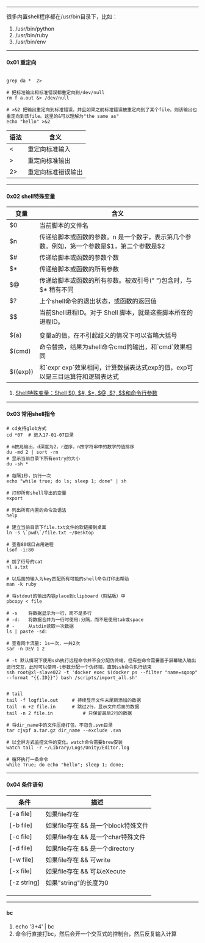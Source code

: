 

-----
很多内置shell程序都在/usr/bin目录下，比如：
1. /usr/bin/python
2. /usr/bin/ruby
3. /usr/bin/env

-----
#### 0x01 重定向

```shell

grep da *  2>

# 把标准输出和标准错误都重定向到/dev/null
rm f a.out &> /dev/null

# >&2 把输出重定向到标准错误，并且如果之前标准错误被重定向到了某个file，则该输出也重定向到该file。这里的&可以理解为"the same as"
echo "hello" >&2
```



语法    | 含义
---     |---
<       | 重定向标准输入
>       | 重定向标准输出
2>      | 重定向标准错误输出

----
#### 0x02 shell特殊变量



| 变量     | 含义                                                         |
| -------- | ------------------------------------------------------------ |
| $0       | 当前脚本的文件名                                             |
| $n       | 传递给脚本或函数的参数。n 是一个数字，表示第几个参数。例如，第一个参数是\$1，第二个参数是$2 |
| $#       | 传递给脚本或函数的参数个数                                   |
| $*       | 传递给脚本或函数的所有参数                                   |
| $@       | 传递给脚本或函数的所有参数。被双引号(" ")包含时，与 $* 稍有不同 |
| $?       | 上个shell命令的退出状态，或函数的返回值                      |
| $$       | 当前Shell进程ID。对于 Shell 脚本，就是这些脚本所在的进程ID。 |
|          |                                                              |
| ${a}     | 变量a的值，在不引起歧义的情况下可以省略大括号                |
| $(cmd)   | 命令替换，结果为shell命令cmd的输出，和\`cmd\`效果相同        |
| $((exp)) | 和\`expr exp\`效果相同，计算数据表达式exp的值，exp可以是三目运算符和逻辑表达式 |



1. [Shell特殊变量：Shell $0, $#, $*, $@, $?, $$和命令行参数](http://c.biancheng.net/cpp/view/2739.html)

---
#### 0x03 常用shell指令

```shell
# cd支持glob方式
cd *07  # 进入17-01-07目录

# m按兆输出，d深度为2，r逆序，n按字符串中的数字的值排序
du -md 2 | sort -rn
# 显示当前目录下所有entry的大小
du -sh *

# 每隔1秒，执行一次
echo "while true; do ls; sleep 1; done" | sh

# 打印所有shell导出的变量
export

# 列出所有内置的命令及语法
help

# 建立当前目录下file.txt文件的软链接到桌面
ln -s \`pwd\`/file.txt ~/Desktop

# 查看80端口占用进程
lsof -i:80

# 加了行号的cat
nl a.txt

# 以后面的输入为key匹配所有可能的shell命令打印出帮助
man -k ruby

# 将stdout的输出内容place到clipboard（剪贴板）中
pbcopy < file

# -s	将数据显示为一行，而不是多行
# -d:	将数据合并为一行时使用:分隔，而不是使用tab或space
# -		从stdin读取一次数据
ls | paste -sd:

# 查看网卡流量: 1s一次，一共2次
sar -n DEV 1 2

# -t 默认情况下使用ssh执行远程命令并不会分配伪终端，但有些命令需要基于屏幕输入输出进行交互，此时可以使用-t参数分配一个伪终端，直到ssh命令执行结束
ssh root@xl-slave022 -t 'docker exec $(docker ps --filter "name=sqoop" --format "{{.ID}}") bash /scripts/import_all.sh'


# tail
tail -f logfile.out		# 持续显示文件末尾新添加的数据
tail -n +2 file.in		# 跳过2行，显示文件后面的数据
tail -n 2 file.in			# 只保留最后2行的数据

# 将dir_name中的文件压缩打包，不包含.svn目录
tar cjvpf a.tar.gz dir_name --exclude .svn

# 以全屏方式监控文件的变化。watch命令需要brew安装
watch tail -r ~/Library/Logs/Unity/Editor.log

# 循环执行一条命令
while True; do echo "hello"; sleep 1; done;
```



----

#### 0x04 条件语句



| 条件        | 描述                                |
| ----------- | ----------------------------------- |
| [-a file]   | 如果file存在                        |
| [-b file]   | 如果file存在 && 是一个block特殊文件 |
| [-c file]   | 如果file存在 && 是一个char特殊文件  |
| [-d file]   | 如果file存在 && 是一个directory     |
| [-w file]   | 如果file存在 && 可write             |
| [-x file]   | 如果file存在 && 可以eXecute         |
| [-z string] | 如果"string"的长度为0               |
|             |                                     |
|             |                                     |
|             |                                     |





---
#### bc

1. echo '3+4' | bc
2. 命令行直接打bc，然后会开一个交互式的控制台，然后反复输入计算